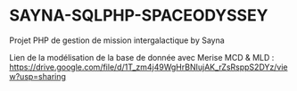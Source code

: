# SAYNA-SQLPHP-SPACEODYSSEY
Projet PHP de gestion de mission intergalactique by Sayna

Lien de la modélisation de la base de donnée avec Merise MCD & MLD : 
https://drive.google.com/file/d/1T_zm4j49WgHrBNIujAK_rZsRsppS2DYz/view?usp=sharing 

